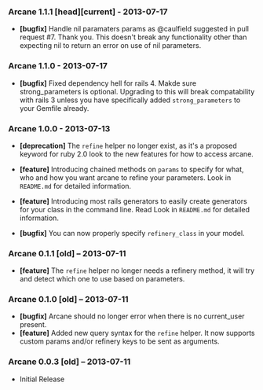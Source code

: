 ### Arcane **1.1.1** [head][current] - 2013-07-17
* **[bugfix]** Handle nil paramaters params as
  @caulfield suggested in pull request #7. Thank you.
  This doesn't break any functionality other than expecting
  nil to return an error on use of nil parameters.

### Arcane **1.1.0** - 2013-07-17
* **[bugfix]** Fixed dependency hell for rails 4.
  Makde sure strong_parameters is optional. Upgrading
  to this will break compatability with rails 3 unless
  you have specifically added `strong_parameters` to
  your Gemfile already.

### Arcane **1.0.0** - 2013-07-13
* **[deprecation]** The `refine` helper no longer
  exist, as it's a proposed keyword for ruby 2.0 look
  to the new features for how to access arcane.

* **[feature]** Introducing chained methods on `params`
  to specify for what, who and how you want arcane to
  refine your parameters. Look in `README.md` for
  detailed information.

* **[feature]** Introducing most rails generators
  to easily create generators for your class in the
  command line. Read Look in `README.md` for
  detailed information.

* **[bugfix]** You can now properly specify
  `refinery_class` in your model.

### Arcane **0.1.1** [old] – 2013-07-11
* **[feature]** The `refine` helper no longer needs a
  refinery method, it will try and detect which one to
  use based on parameters.

### Arcane **0.1.0** [old] – 2013-07-11
* **[bugfix]** Arcane should no longer error when there is
  no current_user present.
* **[feature]** Added new query syntax for the `refine`
  helper. It now supports custom params and/or refinery
  keys to be sent as arguments.

### Arcane **0.0.3** [old] – 2013-07-11
* Initial Release
